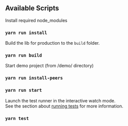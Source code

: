 ## Available Scripts

Install required node_modules
### `yarn run install`


Build the lib for production to the `build` folder.
### `yarn run build`


Start demo project (from /demo/ directory)
### `yarn run install-peers`
### `yarn run start`


Launch the test runner in the interactive watch mode.<br />
See the section about [running tests](https://facebook.github.io/create-react-app/docs/running-tests) for more information.
### `yarn test`


